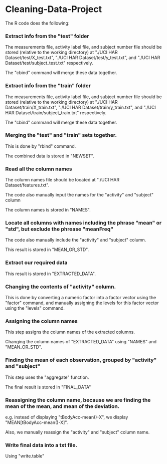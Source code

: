 # Cleaning-Data-Project

The R code does the following:

### Extract info from the "test" folder

The measurements file, activity label file, and subject number file should be stored (relative to the working directory) at "./UCI HAR Dataset/test/X_test.txt", "./UCI HAR Dataset/test/y_test.txt", and "./UCI HAR Dataset/test/subject_test.txt" respectively.

The "cbind" command will merge these data together.

### Extract info from the "train" folder

The measurements file, activity label file, and subject number file should be stored (relative to the working directory) at "./UCI HAR Dataset/train/X_train.txt", "./UCI HAR Dataset/train/y_train.txt", and "./UCI HAR Dataset/train/subject_train.txt" respectively.

The "cbind" command will merge these data together.

### Merging the "test" and "train" sets together.

This is done by "rbind" command.

The combined data is stored in "NEWSET".

### Read all the column names

The column names file should be located at "./UCI HAR Dataset/features.txt". 

The code also manually input the names for the "activity" and "subject" column

The column names is stored in "NAMES".

### Locate all columns with names including the phrase "mean" or "std", but exclude the phrease "meanFreq"

The code also manually include the "activity" and "subject" column.

This result is stored in "MEAN_OR_STD".

### Extract our required data

This result is stored in "EXTRACTED_DATA".

### Changing the contents of "activity" column.

This is done by converting a numeric factor into a factor vector using the "factor" command, and manually assigning the levels for this factor vector using the "levels" command.

### Assigning the column names

This step assigns the column names of the extracted columns. 

Changing the column names of "EXTRACTED_DATA" using "NAMES" and "MEAN_OR_STD".

### Finding the mean of each observation, grouped by "activity" and "subject"

This step uses the "aggregate" function.

The final result is stored in "FINAL_DATA"

### Reassigning the column name, because we are finding the mean of the mean, and mean of the deviation.

e.g. instead of displaying "tBodyAcc-mean()-X", we display "MEAN[tBodyAcc-mean()-X]".

Also, we manually reassign the "activity" and "subject" column name.

### Write final data into a txt file.

Using "write.table"